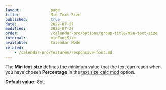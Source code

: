 ```yaml
---
layout:             page
title:              Min Text Size
published:          true
date:               2022-07-27
modified:           2022-07-27
order:              /calendar-pro/options/group-title/min-text-size
internal:           minFontSize
available:          Calendar Mode
related:
    - /calendar-pro/features/responsive-font.md
---
```

The **Min text size** defines the minimum value that the text can reach when you have chosen **Percentage** in the [text size calc mod](./size-calc.md) option.

**Default value:** 8pt.
